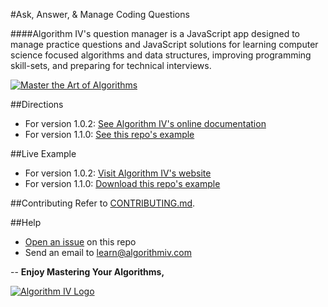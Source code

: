 #Ask, Answer, & Manage Coding Questions

####Algorithm IV's question manager is a JavaScript app designed to manage practice questions and JavaScript solutions for learning computer science focused algorithms and data structures, improving programming skill-sets, and preparing for technical interviews.


<a href="http://www.algorithmiv.com"><img src="http://www.algorithmiv.com/images/aIV-master-algorithms.jpg" alt="Master the Art of Algorithms" /></a>


##Directions
- For version 1.0.2: [See Algorithm IV's online documentation](http://www.algorithmIV.com/docs/start)
- For version 1.1.0: [See this repo's example](https://github.com/imaginate/algorithmIV-question-manager/tree/master/example)

##Live Example
- For version 1.0.2: [Visit Algorithm IV's website](http://www.algorithmiv.com/example)
- For version 1.1.0: [Download this repo's example](https://github.com/imaginate/algorithmIV-question-manager/tree/master/example)


##Contributing
Refer to [CONTRIBUTING.md](https://github.com/imaginate/algorithmIV-question-manager/blob/master/CONTRIBUTING.md).


##Help
- [Open an issue](https://github.com/imaginate/algorithmIV-question-manager/issues) on this repo
- Send an email to [learn@algorithmiv.com](mailto:learn@algorithmiv.com)


--
**Enjoy Mastering Your Algorithms,**

<a href="http://www.algorithmiv.com"><img src="http://www.algorithmiv.com/images/aIV-logo.png" alt="Algorithm IV Logo" /></a>
